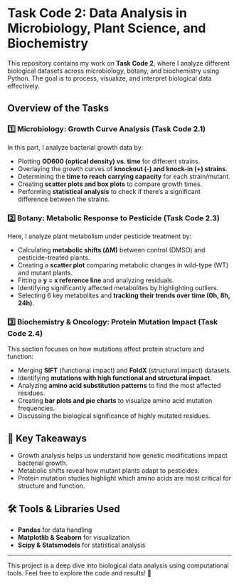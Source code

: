 # Task Code 2: Data Analysis in Microbiology, Plant Science, and Biochemistry

This repository contains my work on **Task Code 2**, where I analyze different biological datasets across microbiology, botany, and biochemistry using Python. The goal is to process, visualize, and interpret biological data effectively.

## Overview of the Tasks

### 1️⃣ Microbiology: Growth Curve Analysis (Task Code 2.1)
In this part, I analyze bacterial growth data by:
- Plotting **OD600 (optical density) vs. time** for different strains.
- Overlaying the growth curves of **knockout (-) and knock-in (+) strains**.
- Determining the **time to reach carrying capacity** for each strain/mutant.
- Creating **scatter plots and box plots** to compare growth times.
- Performing **statistical analysis** to check if there’s a significant difference between the strains.

### 2️⃣ Botany: Metabolic Response to Pesticide (Task Code 2.3)
Here, I analyze plant metabolism under pesticide treatment by:
- Calculating **metabolic shifts (ΔM)** between control (DMSO) and pesticide-treated plants.
- Creating a **scatter plot** comparing metabolic changes in wild-type (WT) and mutant plants.
- Fitting a **y = x reference line** and analyzing residuals.
- Identifying significantly affected metabolites by highlighting outliers.
- Selecting 6 key metabolites and **tracking their trends over time (0h, 8h, 24h)**.

### 3️⃣ Biochemistry & Oncology: Protein Mutation Impact (Task Code 2.4)
This section focuses on how mutations affect protein structure and function:
- Merging **SIFT** (functional impact) and **FoldX** (structural impact) datasets.
- Identifying **mutations with high functional and structural impact**.
- Analyzing **amino acid substitution patterns** to find the most affected residues.
- Creating **bar plots and pie charts** to visualize amino acid mutation frequencies.
- Discussing the biological significance of highly mutated residues.

## 📌 Key Takeaways
- Growth analysis helps us understand how genetic modifications impact bacterial growth.
- Metabolic shifts reveal how mutant plants adapt to pesticides.
- Protein mutation studies highlight which amino acids are most critical for structure and function.

## 🛠 Tools & Libraries Used
- **Pandas** for data handling
- **Matplotlib & Seaborn** for visualization
- **Scipy & Statsmodels** for statistical analysis

---
This project is a deep dive into biological data analysis using computational tools. Feel free to explore the code and results! 🚀
